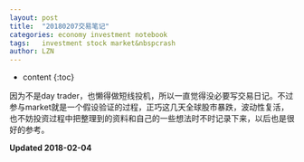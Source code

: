 ```yaml
---
layout: post
title:  "20180207交易笔记"
categories: economy investment notebook
tags:   investment stock market&nbspcrash
author: LZN
---
```


* content
{:toc}

因为不是day trader，也懒得做短线投机，所以一直觉得没必要写交易日记。不过参与market就是一个假设验证的过程，正巧这几天全球股市暴跌，波动性复活，也不妨投资过程中把整理到的资料和自己的一些想法时不时记录下来，以后也是很好的参考。

**Updated 2018-02-04**
